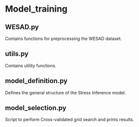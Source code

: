 # Model_training

## WESAD.py
Contains functions for preprocessing the WESAD dataset.

## utils.py
Contains utility functions.

## model_definition.py
Defines the general structure of the Stress Inference model.

## model_selection.py
Script to perform Cross-validated grid search and prints results.
